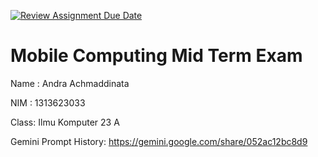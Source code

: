[![Review Assignment Due Date](https://classroom.github.com/assets/deadline-readme-button-22041afd0340ce965d47ae6ef1cefeee28c7c493a6346c4f15d667ab976d596c.svg)](https://classroom.github.com/a/88Jgrsmc)
# Mobile Computing Mid Term Exam
Name : Andra Achmaddinata

NIM  : 1313623033

Class: Ilmu Komputer 23 A 

Gemini Prompt History: https://gemini.google.com/share/052ac12bc8d9

